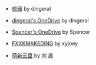 - [琉璃](https://share.dingeral.workers.dev/) by dingeral

- [dingeral's OneDrive](https://storage.dingeral.com/) by dingeral

- [Spencer's OneDrive](https://storage.spencerwoo.com/) by Spencer

- [FXXKMAKEDING](https://node4.mkdmirror.workers.dev/) by xyjoey

- [萌新云盘](https://pan.macxin.com/) by 刘 晨

